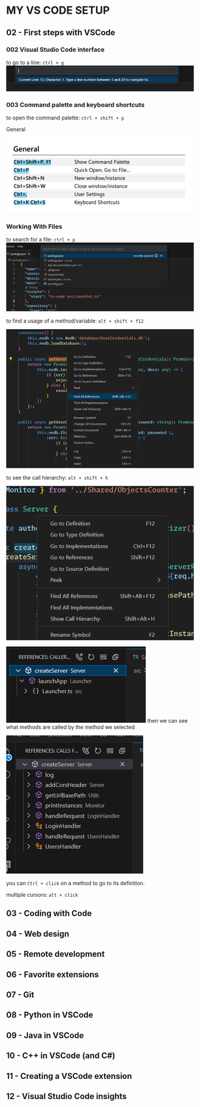 # MY VS CODE SETUP

## 02 - First steps with VSCode
### 002 Visual Studio Code interface

to go to a line: `ctrl + g`
![Alt text](image.png)

### 003 Command palette and keyboard shortcuts 

to open the command palette: `ctrl + shift + p`

General

![Alt text](image-1.png)


### Working With Files

to search for a file: `ctrl + p`
![Alt text](image-2.png)

to find a usage of a method/variable: `alt + shift + f12`

![Alt text](image-3.png)


to see the call hierarchy: `alt + shift + h`

![Alt text](image-4.png)

![Alt text](image-5.png)
then we can see what methods are called by the method we selected

![Alt text](image-6.png)

you can `Ctrl + click` on a method to go to its definition.

multiple cursors: `alt + click`


### 
## 03 - Coding with Code
## 04 - Web design
## 05 - Remote development
## 06 - Favorite extensions
## 07 - Git
## 08 - Python in VSCode
## 09 - Java in VSCode
## 10 - C++ in VSCode (and C#)
## 11 - Creating a VSCode extension
## 12 - Visual Studio Code insights